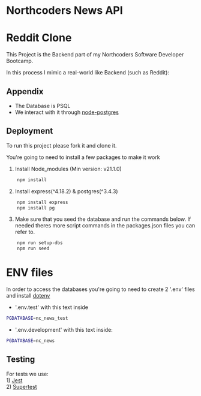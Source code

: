 # Northcoders News API
# Reddit Clone

This Project is the Backend part of my Northcoders Software Developer Bootcamp.

In this process I mimic a real-world like Backend (such as Reddit):




## Appendix

- The Database is PSQL
- We interact with it through [node-postgres](https://node-postgres.com/)

## Deployment

To run this project please fork it and clone it.

You're going to need to install a few packages to make it work

1) Install Node_modules (Min version: v21.1.0)
```bash
    npm install
```
2) Install express(^4.18.2) & postgres(^3.4.3)

```bash
    npm install express
    npm install pg
```

3) Make sure that you seed the database and run the commands below. If needed theres more script commands in the packages.json files you can refer to.

```bash
    npm run setup-dbs 
    npm run seed
```
# ENV files 
In order to access the databases you're going to need to create 2 '.env' files and install [dotenv](https://www.npmjs.com/package/dotenv)


- '.env.test' with this text inside

```bash
PGDATABASE=nc_news_test
```


- '.env.development' with this text inside: 
```bash
PGDATABASE=nc_news
```

## Testing

For tests we use:   
    1) [Jest](https://jestjs.io/docs/getting-started)   
    2) [Supertest](https://www.npmjs.com/package/supertest)



 